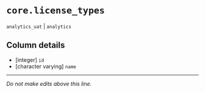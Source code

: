 # `core.license_types`
`analytics_uat` | `analytics`

## Column details
* [integer]   `id`
* [character varying] `name`

-------------------------------------------------------------------------------
*Do not make edits above this line.*
